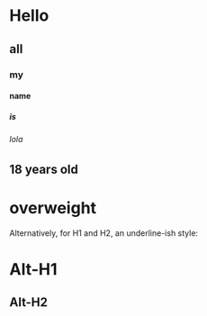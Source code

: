 # Hello
## all
### my
#### name
##### is
###### lola

18 years old
------------

overweight
==========

Alternatively, for H1 and H2, an underline-ish style:

Alt-H1
======

Alt-H2
------